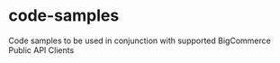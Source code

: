 # code-samples
Code samples to be used in conjunction with supported BigCommerce Public API Clients
